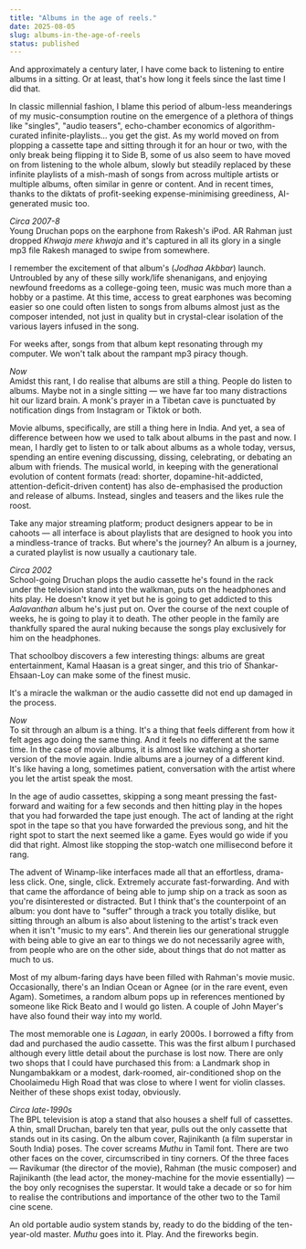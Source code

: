```yaml
---
title: "Albums in the age of reels."
date: 2025-08-05
slug: albums-in-the-age-of-reels
status: published
---
```


And approximately a century later, I have come back to listening to entire albums in a sitting. Or at least, that's how long it feels since the last time I did that.

In classic millennial fashion, I blame this period of album-less meanderings of my music-consumption routine on the emergence of a plethora of things like "singles", "audio teasers", echo-chamber economics of algorithm-curated infinite-playlists... you get the gist. As my world moved on from plopping a cassette tape and sitting through it for an hour or two, with the only break being flipping it to Side B, some of us also seem to have moved on from listening to the whole album, slowly but steadily replaced by these infinite playlists of a mish-mash of songs from across multiple artists or multiple albums, often similar in genre or content. And in recent times, thanks to the diktats of profit-seeking expense-minimising greediness, AI-generated music too.

<div class="separator"></div>

*Circa 2007-8*  
Young Druchan pops on the earphone from Rakesh's iPod. AR Rahman just dropped *Khwaja mere khwaja* and it's captured in all its glory in a single mp3 file Rakesh managed to swipe from somewhere.

I remember the excitement of that album's (*Jodhaa Akbbar*) launch. Untroubled by any of these silly work/life shenanigans, and enjoying newfound freedoms as a college-going teen, music was much more than a hobby or a pastime. At this time, access to great earphones was becoming easier so one could often listen to songs from albums almost just as the composer intended, not just in quality but in crystal-clear isolation of the various layers infused in the song.

For weeks after, songs from that album kept resonating through my computer. We won't talk about the rampant mp3 piracy though.

<div class="separator"></div>

*Now*  
Amidst this rant, I do realise that albums are still a thing. People do listen to albums. Maybe not in a single sitting — we have far too many distractions hit our lizard brain. A monk's prayer in a Tibetan cave is punctuated by notification dings from Instagram or Tiktok or both.

Movie albums, specifically, are still a thing here in India. And yet, a sea of difference between how we used to talk about albums in the past and now. I mean, I hardly get to listen to or talk about albums as a whole today, versus, spending an entire evening discussing, dissing, celebrating, or debating an album with friends. The musical world, in keeping with the generational evolution of content formats (read: shorter, dopamine-hit-addicted, attention-deficit-driven content) has also de-emphasised the production and release of albums. Instead, singles and teasers and the likes rule the roost.

Take any major streaming platform; product designers appear to be in cahoots — all interface is about playlists that are designed to hook you into a mindless-trance of tracks. But where's the journey? An album is a journey, a curated playlist is now usually a cautionary tale.

<div class="separator"></div>

*Circa 2002*  
School-going Druchan plops the audio cassette he's found in the rack under the television stand into the walkman, puts on the headphones and hits play. He doesn't know it yet but he is going to get addicted to this *Aalavanthan* album he's just put on. Over the course of the next couple of weeks, he is going to play it to death. The other people in the family are thankfully spared the aural nuking because the songs play exclusively for him on the headphones.

That schoolboy discovers a few interesting things: albums are great entertainment, Kamal Haasan is a great singer, and this trio of Shankar-Ehsaan-Loy can make some of the finest music.

It's a miracle the walkman or the audio cassette did not end up damaged in the process.

<div class="separator"></div>

*Now*  
To sit through an album is a thing. It's a thing that feels different from how it felt ages ago doing the same thing. And it feels no different at the same time. In the case of movie albums, it is almost like watching a shorter version of the movie again. Indie albums are a journey of a different kind. It's like having a long, sometimes patient, conversation with the artist where you let the artist speak the most.

In the age of audio cassettes, skipping a song meant pressing the fast-forward and waiting for a few seconds and then hitting play in the hopes that you had forwarded the tape just enough. The act of landing at the right spot in the tape so that you have forwarded the previous song, and hit the right spot to start the next seemed like a game. Eyes would go wide if you did that right. Almost like stopping the stop-watch one millisecond before it rang.

The advent of Winamp-like interfaces made all that an effortless, drama-less click. One, single, click. Extremely accurate fast-forwarding. And with that came the affordance of being able to jump ship on a track as soon as you're disinterested or distracted. But I think that's the counterpoint of an album: you dont have to "suffer" through a track you totally dislike, but sitting through an album is also about listening to the artist's track even when it isn't "music to my ears". And therein lies our generational struggle with being able to give an ear to things we do not necessarily agree with, from people who are on the other side, about things that do not matter as much to us.

<div class="separator"></div>

Most of my album-faring days have been filled with Rahman's movie music. Occasionally, there's an Indian Ocean or Agnee (or in the rare event, even Agam). Sometimes, a random album pops up in references mentioned by someone like Rick Beato and I would go listen. A couple of John Mayer's have also found their way into my world.

The most memorable one is *Lagaan*, in early 2000s. I borrowed a fifty from dad and purchased the audio cassette. This was the first album I purchased although every little detail about the purchase is lost now. There are only two shops that I could have purchased this from: a Landmark shop in Nungambakkam or a modest, dark-roomed, air-conditioned shop on the Choolaimedu High Road that was close to where I went for violin classes. Neither of these shops exist today, obviously.

<div class="separator"></div>

*Circa late-1990s*  
The BPL television is atop a stand that also houses a shelf full of cassettes. A thin, small Druchan, barely ten that year, pulls out the only cassette that stands out in its casing. On the album cover, Rajinikanth (a film superstar in South India) poses. The cover screams *Muthu* in Tamil font. There are two other faces on the cover, circumscribed in tiny corners. Of the three faces — Ravikumar (the director of the movie), Rahman (the music composer) and Rajinikanth (the lead actor, the money-machine for the movie essentially) — the boy only recognises the superstar. It would take a decade or so for him to realise the contributions and importance of the other two to the Tamil cine scene.

An old portable audio system stands by, ready to do the bidding of the ten-year-old master. *Muthu* goes into it. Play. And the fireworks begin.
